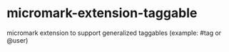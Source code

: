 # micromark-extension-taggable
micromark extension to support generalized taggables (example: #tag or @user)
